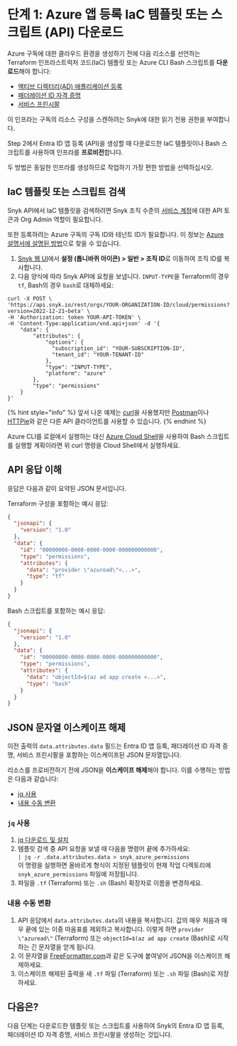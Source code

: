 # 단계 1: Azure 앱 등록 IaC 템플릿 또는 스크립트 (API) 다운로드

Azure 구독에 대한 클라우드 환경을 생성하기 전에 다음 리소스를 선언하는 Terraform 인프라스트럭처 코드(IaC) 템플릿 또는 Azure CLI Bash 스크립트를 **다운로드**해야 합니다:

* [액티브 디렉터리(AD) 애플리케이션 등록](https://learn.microsoft.com/en-us/azure/active-directory/develop/app-objects-and-service-principals#application-registration)
* [패더레이션 ID 자격 증명](https://learn.microsoft.com/en-us/azure/active-directory/develop/workload-identity-federation)
* [서비스 프린시팔](https://learn.microsoft.com/en-us/azure/active-directory/develop/app-objects-and-service-principals#service-principal-object)

이 인프라는 구독의 리소스 구성을 스캔하려는 Snyk에 대한 읽기 전용 권한을 부여합니다.

Step 2에서 Entra ID 앱 등록 (API)을 생성할 때 다운로드한 IaC 템플릿이나 Bash 스크립트를 사용하여 인프라를 **프로비전**합니다.

두 방법은 동일한 인프라를 생성하므로 작업하기 가장 편한 방법을 선택하십시오.

## IaC 템플릿 또는 스크립트 검색

Snyk API에서 IaC 템플릿을 검색하려면 Snyk 조직 수준의 [서비스 계정](../../../../../enterprise-setup/service-accounts/)에 대한 API 토큰과 Org Admin 역할이 필요합니다.

또한 등록하려는 Azure 구독의 구독 ID와 테넌트 ID가 필요합니다. 이 정보는 [Azure 설명서에 설명된 방법](https://learn.microsoft.com/en-us/azure/azure-portal/get-subscription-tenant-id)으로 찾을 수 있습니다.

1. [Snyk 웹 UI](https://app.snyk.io/)에서 **설정 (톱니바퀴 아이콘) > 일반 > 조직 ID**로 이동하여 조직 ID를 복사합니다.
2. 다음 양식에 따라 Snyk API에 요청을 보냅니다. `INPUT-TYPE`을 Terraform의 경우 `tf`, Bash의 경우 `bash`로 대체하세요:

```
curl -X POST \
'https://api.snyk.io/rest/orgs/YOUR-ORGANIZATION-ID/cloud/permissions?version=2022-12-21~beta' \
-H 'Authorization: token YOUR-API-TOKEN' \
-H 'Content-Type:application/vnd.api+json' -d '{
    "data": {
        "attributes": {
            "options": {
              "subscription_id": "YOUR-SUBSCRIPTION-ID",
              "tenant_id": "YOUR-TENANT-ID"
            },
            "type": "INPUT-TYPE",
            "platform": "azure"
        },
        "type": "permissions"
    }
}'
```

{% hint style="info" %}
앞서 나온 예제는 [curl](https://curl.se/)을 사용했지만 [Postman](https://www.postman.com/)이나 [HTTPie](https://httpie.io/)와 같은 다른 API 클라이언트를 사용할 수 있습니다.
{% endhint %}

Azure CLI를 로컬에서 실행하는 대신 [Azure Cloud Shell](https://portal.azure.com/#cloudshell/)을 사용하여 Bash 스크립트를 실행할 계획이라면 위 curl 명령을 Cloud Shell에서 실행하세요.

## API 응답 이해

응답은 다음과 같이 요약된 JSON 문서입니다.

Terraform 구성을 포함하는 예시 응답:

```json
{
  "jsonapi": {
    "version": "1.0"
  },
  "data": {
    "id": "00000000-0000-0000-0000-000000000000",
    "type": "permissions",
    "attributes": {
      "data": "provider \"azuread\"<...>",
      "type": "tf"
    }
  }
}
```

Bash 스크립트를 포함하는 예시 응답:

```json
{
  "jsonapi": {
    "version": "1.0"
  },
  "data": {
    "id": "00000000-0000-0000-0000-000000000000",
    "type": "permissions",
    "attributes": {
      "data": "objectId=$(az ad app create <...>",
      "type": "bash"
    }
  }
}
```

## JSON 문자열 이스케이프 해제

이전 출력의 `data.attributes.data` 필드는 Entra ID 앱 등록, 패더레이션 ID 자격 증명, 서비스 프린시팔을 포함하는 이스케이프된 JSON 문자열입니다.

리소스를 프로비전하기 전에 JSON을 **이스케이프 해제**해야 합니다. 이를 수행하는 방법은 다음과 같습니다:

* [jq 사용](step-1-download-azure-app-registration-iac-template-or-script-api.md#use-jq)
* [내용 수동 변환](step-1-download-azure-app-registration-iac-template-or-script-api.md#transform-the-content-manually)

### `jq` 사용

1. [jq 다운로드 및 설치](https://stedolan.github.io/jq/download/)
2. 템플릿 검색 중 API 요청을 보낼 때 다음을 명령어 끝에 추가하세요:\
   `| jq -r .data.attributes.data > snyk_azure_permissions`\
   이 명령을 실행하면 올바르게 형식이 지정된 템플릿이 현재 작업 디렉토리에 `snyk_azure_permissions` 파일에 저장됩니다.
3. 파일을 `.tf` (Terraform) 또는 `.sh` (Bash) 확장자로 이름을 변경하세요.

### 내용 수동 변환

1. API 응답에서 `data.attributes.data`의 내용을 복사합니다. 값의 매우 처음과 매우 끝에 있는 이중 따옴표를 제외하고 복사합니다. 이렇게 하면 `provider \"azuread\"` (Terraform) 또는 `objectId=$(az ad app create` (Bash)로 시작하는 긴 문자열을 얻게 됩니다.
2. 이 문자열을 [FreeFormatter.com](https://www.freeformatter.com/json-escape.html)과 같은 도구에 붙여넣어 JSON을 이스케이프 해제하세요.
3. 이스케이프 해제된 출력을 새 `.tf` 파일 (Terraform) 또는 `.sh` 파일 (Bash)로 저장하세요.

## 다음은?

다음 단계는 다운로드한 템플릿 또는 스크립트를 사용하여 Snyk의 Entra ID 앱 등록, 패더레이션 ID 자격 증명, 서비스 프린시팔을 생성하는 것입니다.